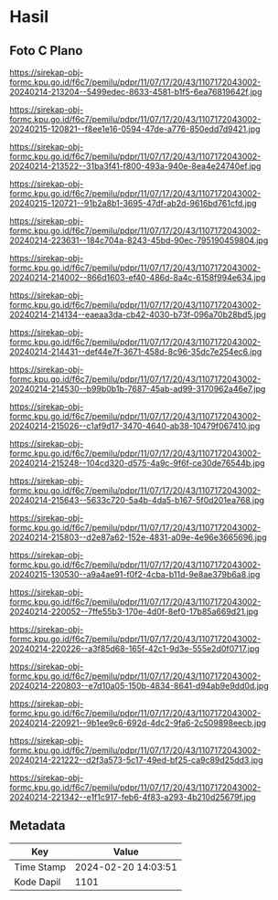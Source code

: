 # Hasil

## Foto C Plano

https://sirekap-obj-formc.kpu.go.id/f6c7/pemilu/pdpr/11/07/17/20/43/1107172043002-20240214-213204--5499edec-8633-4581-b1f5-6ea76819642f.jpg

https://sirekap-obj-formc.kpu.go.id/f6c7/pemilu/pdpr/11/07/17/20/43/1107172043002-20240215-120821--f8ee1e16-0594-47de-a776-850edd7d9421.jpg

https://sirekap-obj-formc.kpu.go.id/f6c7/pemilu/pdpr/11/07/17/20/43/1107172043002-20240214-213522--31ba3f41-f800-493a-940e-8ea4e24740ef.jpg

https://sirekap-obj-formc.kpu.go.id/f6c7/pemilu/pdpr/11/07/17/20/43/1107172043002-20240215-120721--91b2a8b1-3695-47df-ab2d-9616bd761cfd.jpg

https://sirekap-obj-formc.kpu.go.id/f6c7/pemilu/pdpr/11/07/17/20/43/1107172043002-20240214-223631--184c704a-8243-45bd-90ec-795190459804.jpg

https://sirekap-obj-formc.kpu.go.id/f6c7/pemilu/pdpr/11/07/17/20/43/1107172043002-20240214-214002--866d1603-ef40-486d-8a4c-6158f994e634.jpg

https://sirekap-obj-formc.kpu.go.id/f6c7/pemilu/pdpr/11/07/17/20/43/1107172043002-20240214-214134--eaeaa3da-cb42-4030-b73f-096a70b28bd5.jpg

https://sirekap-obj-formc.kpu.go.id/f6c7/pemilu/pdpr/11/07/17/20/43/1107172043002-20240214-214431--def44e7f-3671-458d-8c96-35dc7e254ec6.jpg

https://sirekap-obj-formc.kpu.go.id/f6c7/pemilu/pdpr/11/07/17/20/43/1107172043002-20240214-214530--b99b0b1b-7687-45ab-ad99-3170962a46e7.jpg

https://sirekap-obj-formc.kpu.go.id/f6c7/pemilu/pdpr/11/07/17/20/43/1107172043002-20240214-215026--c1af9d17-3470-4640-ab38-10479f067410.jpg

https://sirekap-obj-formc.kpu.go.id/f6c7/pemilu/pdpr/11/07/17/20/43/1107172043002-20240214-215248--104cd320-d575-4a9c-9f6f-ce30de76544b.jpg

https://sirekap-obj-formc.kpu.go.id/f6c7/pemilu/pdpr/11/07/17/20/43/1107172043002-20240214-215643--5633c720-5a4b-4da5-b167-5f0d201ea768.jpg

https://sirekap-obj-formc.kpu.go.id/f6c7/pemilu/pdpr/11/07/17/20/43/1107172043002-20240214-215803--d2e87a62-152e-4831-a09e-4e96e3665696.jpg

https://sirekap-obj-formc.kpu.go.id/f6c7/pemilu/pdpr/11/07/17/20/43/1107172043002-20240215-130530--a9a4ae91-f0f2-4cba-b11d-9e8ae379b6a8.jpg

https://sirekap-obj-formc.kpu.go.id/f6c7/pemilu/pdpr/11/07/17/20/43/1107172043002-20240214-220052--7ffe55b3-170e-4d0f-8ef0-17b85a669d21.jpg

https://sirekap-obj-formc.kpu.go.id/f6c7/pemilu/pdpr/11/07/17/20/43/1107172043002-20240214-220226--a3f85d68-165f-42c1-9d3e-555e2d0f0717.jpg

https://sirekap-obj-formc.kpu.go.id/f6c7/pemilu/pdpr/11/07/17/20/43/1107172043002-20240214-220803--e7d10a05-150b-4834-8641-d94ab9e9dd0d.jpg

https://sirekap-obj-formc.kpu.go.id/f6c7/pemilu/pdpr/11/07/17/20/43/1107172043002-20240214-220921--9b1ee9c6-692d-4dc2-9fa6-2c509898eecb.jpg

https://sirekap-obj-formc.kpu.go.id/f6c7/pemilu/pdpr/11/07/17/20/43/1107172043002-20240214-221222--d2f3a573-5c17-49ed-bf25-ca9c89d25dd3.jpg

https://sirekap-obj-formc.kpu.go.id/f6c7/pemilu/pdpr/11/07/17/20/43/1107172043002-20240214-221342--e1f1c917-feb6-4f83-a293-4b210d25679f.jpg


## Metadata

| Key        | Value               |
| ---------- | ------------------- |
| Time Stamp | 2024-02-20 14:03:51 |
| Kode Dapil | 1101                |



